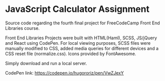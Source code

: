 # JavaScript Calculator Assignment

Source code regarding the fourth final project for FreeCodeCamp Front End Libraries course.

Front End Libraries Projects were built with HTML(Haml), SCSS, JS/jQuery and React using CodePen. For local viewing purposes, SCSS files were manually modified to CSS, added media queries for different devices and a CSS reset file (normalize.css). Icons provided by FontAwesome.

Simply download and run a local server.

CodePen link: https://codepen.io/hugororiz/pen/VwZJexY